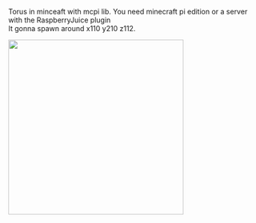 Torus in minceaft with mcpi lib.
You need minecraft pi edition or a server with the RaspberryJuice plugin <br>
It gonna spawn around x110 y210 z112.
<div align="left">
  <img width="350"  src="https://user-images.githubusercontent.com/65507003/146224829-f7ddc454-0e87-41e9-880a-d9b5fe9e6fc2.png">
</div>


<div align="center">
  <videowidth="350"  src="https://user-images.githubusercontent.com/65507003/146229316-dd31fef1-2810-4f34-97f6-9d596a4ff41c.mp4">
</div>

